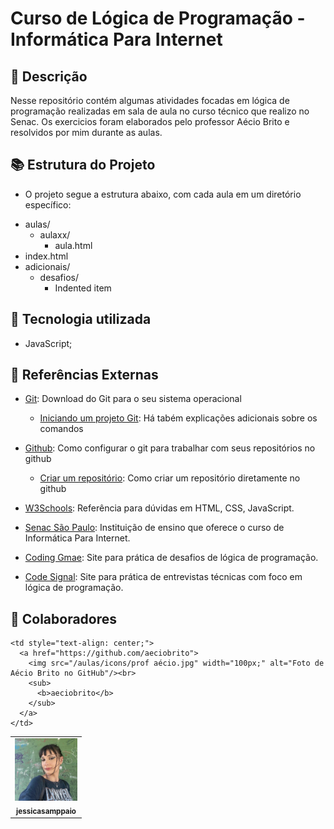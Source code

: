 <h1 text-align="center">Curso de Lógica de Programação - Informática Para Internet</h1>

## :memo: Descrição
Nesse repositório contém algumas atividades focadas em lógica de programação realizadas em sala de aula no curso técnico que realizo no Senac. Os exercicios foram elaborados pelo professor Aécio Brito e resolvidos por mim durante as aulas.

## :books: Estrutura do Projeto
* O projeto segue a estrutura abaixo, com cada aula em um diretório específico:
- aulas/
  - aulaxx/
    - aula.html   
- index.html
- adicionais/
    - desafios/
      - Indented item

## :wrench: Tecnologia utilizada
* JavaScript;

## :rocket: Referências Externas

- [Git](https://git-scm.com/): Download do Git para o seu sistema operacional
  - [Iniciando um projeto Git](https://www.atlassian.com/git/tutorials/setting-up-a-repository): Há tabém explicações adicionais sobre os comandos
- [Github](https://docs.github.com/pt/get-started/quickstart/set-up-git): Como configurar o git para trabalhar com seus repositórios no github
  - [Criar um repositório](https://docs.github.com/pt/get-started/quickstart/create-a-repo): Como criar um repositório diretamente no github

- [W3Schools](https://www.w3schools.com): Referência para dúvidas em HTML, CSS, JavaScript.

- [Senac São Paulo](https://www.sp.senac.br/): Instituição de ensino que oferece o curso de Informática Para Internet.

- [Coding Gmae](https://www.codingame.com): Site para prática de desafios de lógica de programação.

- [Code Signal](https://app.codesignal.com): Site para prática de entrevistas técnicas com foco em lógica de programação.



## :handshake: Colaboradores
<table>
  <tr>
    <td style="text-align: center;">
      <a href="https://github.com/jessicasamppaio">
        <img src="/aulas/icons/eu.jpg" width="100px;" alt="Foto de Jéssica Sampaio no GitHub"/><br>
        <sub>
          <b>jessicasamppaio</b>
        </sub>
      </a>
    </td>
    
    <td style="text-align: center;">
      <a href="https://github.com/aeciobrito">
        <img src="/aulas/icons/prof aécio.jpg" width="100px;" alt="Foto de Aécio Brito no GitHub"/><br>
        <sub>
          <b>aeciobrito</b>
        </sub>
      </a>
    </td>
  </tr>
</table>



